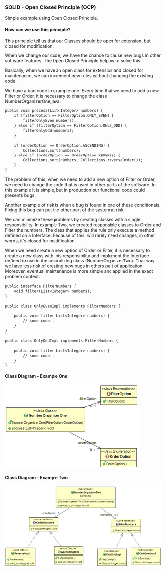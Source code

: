 ### SOLID - Open Closed Principle (OCP)
Simple example using Open Closed Principle.

#### How can we use this principle?
This principle tell us that our Classes should be open for extension, but closed for modification. 

When we change our code, we have the chance to cause new bugs in other software features. The Open Closed Principle help us to solve this.

Basically, when we have an open class for extension and closed for maintenance, we can increment new rules without changing the existing code.

We have a bad code in example one. Every time that we need to add a new Filter or Order, it is necessary to change the class NumberOrganizerOne,java.
```
public void process(List<Integer> numbers) {
	if (filterOption == FilterOption.ONLY_EVEN) {
		filterOnlyEven(numbers);
	} else if (filterOption == FilterOption.ONLY_ODD) {
		filterOnlyOdd(numbers);
	}

	if (orderOption == OrderOption.ASCENDING) {
		Collections.sort(numbers);
	} else if (orderOption == OrderOption.REVERSE) {
		Collections.sort(numbers, Collections.reverseOrder());
	}
}
```
The problem of this, when we need to add a new option of Filter or Order, we need to change the code that is used in other parts of the software. In this example it is simple, but in production our functional code could presents bugs.

Another example of risk is when a bug is found in one of these conditionals. Fixing this bug can put the other part of the system at risk. 

We can minimize these problems by creating classes with a single responsibility. In example Two, we created responsible classes to Order and Filter the numbers. The class that applies the rule only execute a method defined on a Interface. Because of this, will rarely need changes, in other words, it's closed for modification.
 
When we need create a new option of Order or Filter, it is necessary to create a new class with this responsibility and implement the Interface defined to use in the centralizing class (NumberOrganizerTwo). That way we have less risk of creating new bugs in others part of application. Moreover, eventual maintenance is more simple and applied in the exact problem context.

```
public interface FilterNumbers {
	void filter(List<Integer> numbers);
}

public class OnlyEvenImpl implements FilterNumbers {

	public void filter(List<Integer> numbers) {
		// some code...
	}
}

public class OnlyOddImpl implements FilterNumbers {

	public void filter(List<Integer> numbers) {
		// some code...
	}
}

```

#### Class Diagram - Example One
![My image](https://github.com/augustocolombelli/solid-open-closed-principle/blob/master/ClassDiagramOne.png)

#### Class Diagram - Example Two
![My image](https://github.com/augustocolombelli/solid-open-closed-principle/blob/master/ClassDiagramTwo.png)



